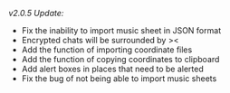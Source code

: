 *v2.0.5 Update:*
 - Fix the inability to import music sheet in JSON format
 - Encrypted chats will be surrounded by ><
 - Add the function of importing coordinate files
 - Add the function of copying coordinates to clipboard
 - Add alert boxes in places that need to be alerted
 - Fix the bug of not being able to import music sheets